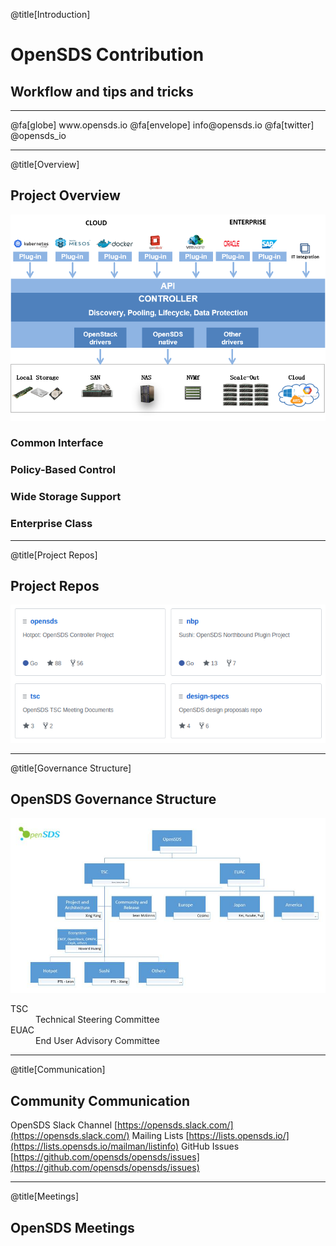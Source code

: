 @title[Introduction]

# OpenSDS Contribution
## Workflow and tips and tricks

<hr/>
@fa[globe] www.opensds.io
@fa[envelope] info@opensds.io
@fa[twitter] @opensds_io

---

@title[Overview]

## Project Overview

![architecture](Copenhagen2018/Contribution/assets/opensds-overview.png)

### Common Interface
### Policy-Based Control
### Wide Storage Support
### Enterprise Class

---

@title[Project Repos]

## Project Repos

![repos](Copenhagen2018/Contribution/assets/repos.png)

---

@title[Governance Structure]

## OpenSDS Governance Structure

![governance](Copenhagen2018/Contribution/assets/governance.jpg)

<dl>
  <dt>TSC</dt>
  <dd>Technical Steering Committee</dd>

  <dt>EUAC</dt>
  <dd>End User Advisory Committee</dd>
</dl>

---

@title[Communication]

## Community Communication

OpenSDS Slack Channel [https://opensds.slack.com/](https://opensds.slack.com/)
Mailing Lists [https://lists.opensds.io/](https://lists.opensds.io/mailman/listinfo)
GitHub Issues [https://github.com/opensds/opensds/issues](https://github.com/opensds/opensds/issues)

---

@title[Meetings]

## OpenSDS Meetings



